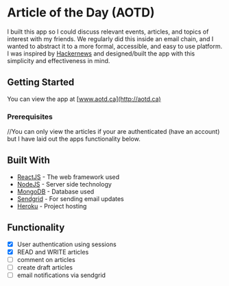 # Article of the Day (AOTD)

I built this app so I could discuss relevant events, articles, and topics of interest with my friends. We regularly did this inside an email chain, and I wanted to abstract it to a more formal, accessible, and easy to use platform. I was inspired by [Hackernews](https://news.ycombinator.com/news) and designed/built the app with this simplicity and effectiveness in mind.

## Getting Started

You can view the app at [www.aotd.ca](http://aotd.ca)

### Prerequisites

//You can only view the articles if your are authenticated (have an account) but I have laid out the apps functionality below.

## Built With

* [ReactJS](https://reactjs.org/) - The web framework used
* [NodeJS](https://maven.apache.org/) - Server side technology
* [MongoDB](https://www.mongodb.com/) - Database used
* [Sendgrid](https://sendgrid.com/) - For sending email updates
* [Heroku](https://www.heroku.com/) - Project hosting

## Functionality

* [x] User authentication using sessions
* [x] READ and WRITE articles
* [ ] comment on articles
* [ ] create draft articles
* [ ] email notifications via sendgrid
